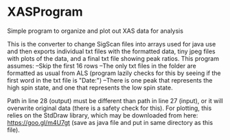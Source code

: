 # XASProgram
Simple program to organize and plot out XAS data for analysis

This is the converter to change SigScan files into arrays used for java use and then exports individual txt files with the formatted data, tiny jpeg files with plots of the data, and a final txt file showing peak ratios.
This program assumes:
  –Skip the first 16 rows
  –The only txt files in the folder are formatted as usual from ALS (program lazily checks for this by seeing if the first word in the txt file is "Date:")
  –There is one peak that represents the high spin state, and one that represents the low spin state.

Path in line 28 (output) must be different than path in line 27 (input), or it will overwrite original data (there is a safety check for this).
For plotting, this relies on the StdDraw library, which may be downloaded from here: https://goo.gl/m4U7gt (save as java file and put in same directory as this file).
